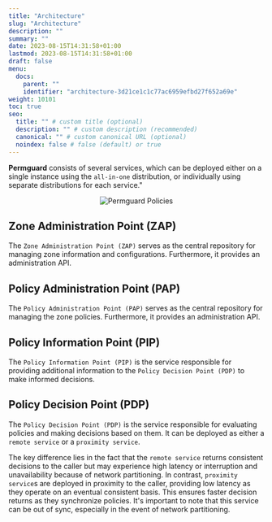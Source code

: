```yaml
---
title: "Architecture"
slug: "Architecture"
description: ""
summary: ""
date: 2023-08-15T14:31:58+01:00
lastmod: 2023-08-15T14:31:58+01:00
draft: false
menu:
  docs:
    parent: ""
    identifier: "architecture-3d21ce1c1c77ac6959efbd27f652a69e"
weight: 10101
toc: true
seo:
  title: "" # custom title (optional)
  description: "" # custom description (recommended)
  canonical: "" # custom canonical URL (optional)
  noindex: false # false (default) or true
---
```


**Permguard** consists of several services, which can be deployed either on a single instance using the `all-in-one` distribution, or individually using separate distributions for each service."

<div style="text-align: center">
  <img alt="Permguard Policies" src="/images/diagrams/d6.webp"/>
</div>

## Zone Administration Point (ZAP)

The `Zone Administration Point (ZAP)` serves as the central repository for managing zone information and configurations. Furthermore, it provides an administration API.

## Policy Administration Point (PAP)

The `Policy Administration Point (PAP)`  serves as the central repository for managing the zone policies. Furthermore, it provides an administration API.

## Policy Information Point (PIP)

The `Policy Information Point (PIP)` is the service responsible for providing additional information to the `Policy Decision Point (PDP)` to make informed decisions.

## Policy Decision Point (PDP)

The `Policy Decision Point (PDP)` is the service responsible for evaluating policies and making decisions based on them. It can be deployed as either a `remote service` or a `proximity service`.

The key difference lies in the fact that the `remote service` returns consistent decisions to the caller but may experience high latency or interruption and unavailability because of network partitioning. In contrast, `proximity service`s are deployed in proximity to the caller, providing low latency as they operate on an eventual consistent basis. This ensures faster decision returns as they synchronize policies. It's important to note that this service can be out of sync, especially in the event of network partitioning.
